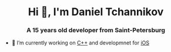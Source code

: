 <h1 align="center">Hi 👋, I'm Daniel Tchannikov</h1>

<h3 align="center">A 15 years old developer from Saint-Petersburg</h3>

- 🔭 I’m currently working on [C++](https://ru.wikipedia.org/wiki/C%2B%2B) and developmnet for [iOS](https://ru.wikipedia.org/wiki/IOS)
